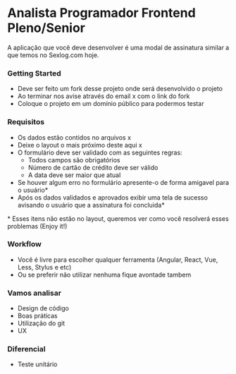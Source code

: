 # Analista Programador Frontend Pleno/Senior

A aplicação que você deve desenvolver é uma modal de assinatura similar a que temos no Sexlog.com hoje.

### Getting Started

- Deve ser feito um fork desse projeto onde será desenvolvido o projeto
- Ao terminar nos avise através do email x com o link do fork
- Coloque o projeto em um domínio público para podermos testar

### Requisitos

- Os dados estão contidos no arquivos x
- Deixe o layout o mais próximo deste aqui x
- O formulário deve ser validado com as seguintes regras:
    - Todos campos são obrigatórios
    - Número de cartão de crédito deve ser válido
    - A data deve ser maior que atual
- Se houver algum erro no formulário apresente-o de forma amigavel para o usuário*
- Após os dados validados e aprovados exibir uma tela de sucesso avisando o usuário que a assinatura foi concluida*

\* Esses itens não estão no layout, queremos ver como você resolverá esses problemas (Enjoy it!)

### Workflow

- Você é livre para escolher qualquer ferramenta (Angular, React, Vue, Less, Stylus e etc)
- Ou se preferir não utilizar nenhuma fique avontade tambem

### Vamos analisar

- Design de código
- Boas práticas
- Utilização do git
- UX

### Diferencial

- Teste unitário
